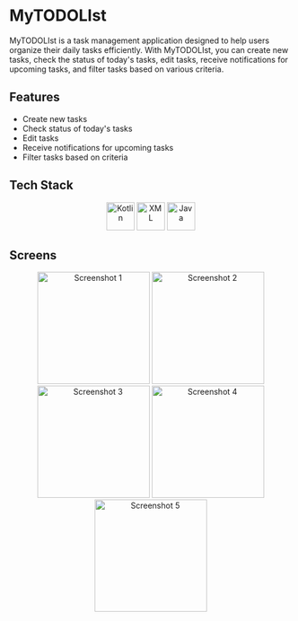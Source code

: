 # MyTODOLIst

MyTODOLIst is a task management application designed to help users organize their daily tasks efficiently. With MyTODOLIst, you can create new tasks, check the status of today's tasks, edit tasks, receive notifications for upcoming tasks, and filter tasks based on various criteria.

## Features
- Create new tasks
- Check status of today's tasks
- Edit tasks
- Receive notifications for upcoming tasks
- Filter tasks based on criteria

## Tech Stack

<div align="center">
    <img src="https://github.com/BikiLearner/MyTodoList/assets/tech-stack/kotlin.png" width="50" alt="Kotlin">
    <img src="https://github.com/BikiLearner/MyTodoList/assets/tech-stack/xml.png" width="50" alt="XML">
    <img src="https://github.com/BikiLearner/MyTodoList/assets/tech-stack/java.png" width="50" alt="Java">
</div>


## Screens

<div align="center">
    <img src="https://github.com/BikiLearner/MyTodoList/assets/97147323/8189286f-dc9a-4cc1-8114-e6f1cf89ce24" width="200" alt="Screenshot 1">
    <img src="https://github.com/BikiLearner/MyTodoList/assets/97147323/2733918d-07a1-46e0-8147-131b97173b9b" width="200" alt="Screenshot 2">
    <img src="https://github.com/BikiLearner/MyTodoList/assets/97147323/c87def49-a003-4015-a899-90e8167f14d0" width="200" alt="Screenshot 3">
    <img src="https://github.com/BikiLearner/MyTodoList/assets/97147323/6b745143-1d26-4e78-84b7-928e541bf7ad" width="200" alt="Screenshot 4">
    <img src="https://github.com/BikiLearner/MyTodoList/assets/97147323/38c00512-2121-4b57-b3a9-1bd93a6acd9e" width="200" alt="Screenshot 5">
</div>



